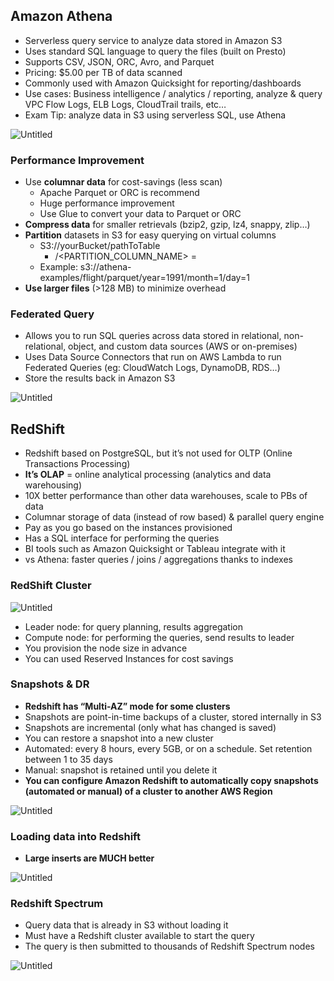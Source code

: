 ## Amazon Athena

- Serverless query service to analyze data stored in Amazon S3
- Uses standard SQL language to query the files (built on Presto)
- Supports CSV, JSON, ORC, Avro, and Parquet
- Pricing: $5.00 per TB of data scanned
- Commonly used with Amazon Quicksight for reporting/dashboards
- Use cases: Business intelligence / analytics / reporting, analyze & query VPC Flow Logs, ELB Logs, CloudTrail trails, etc…
- Exam Tip: analyze data in S3 using serverless SQL, use Athena

![Untitled](https://s3-us-west-2.amazonaws.com/secure.notion-static.com/bad79c6b-44c9-49b2-ac37-aa82c0ba8557/Untitled.png)
### Performance Improvement

- Use **columnar data** for cost-savings (less scan)
    - Apache Parquet or ORC is recommend
    - Huge performance improvement
    - Use Glue to convert your data to Parquet or ORC
- **Compress data** for smaller retrievals (bzip2, gzip, lz4, snappy, zlip…)
- **Partition** datasets in S3 for easy querying on virtual columns
    - S3://yourBucket/pathToTable
        - /<PARTITION_COLUMN_NAME> = <VALUE>
    - Example: s3://athena-examples/flight/parquet/year=1991/month=1/day=1
- **Use larger files** (>128 MB) to minimize overhead

### Federated Query

- Allows you to run SQL queries across data stored in relational, non-relational, object, and custom data sources (AWS or on-premises)
- Uses Data Source Connectors that run on AWS Lambda to run Federated Queries (eg: CloudWatch Logs, DynamoDB, RDS…)
- Store the results back in Amazon S3

![Untitled](https://s3-us-west-2.amazonaws.com/secure.notion-static.com/8f88b1d9-5b10-40ca-b92d-81ea0c629844/Untitled.png)

## RedShift

- Redshift based on PostgreSQL, but it’s not used for OLTP (Online Transactions Processing)
- **It’s OLAP** = online analytical processing (analytics and data warehousing)
- 10X better performance than other data warehouses, scale to PBs of data
- Columnar storage of data (instead of row based) & parallel query engine
- Pay as you go based on the instances provisioned
- Has a SQL interface for performing the queries
- BI tools such as Amazon Quicksight or Tableau integrate with it
- vs Athena: faster queries / joins / aggregations thanks to indexes

### RedShift Cluster

![Untitled](https://s3-us-west-2.amazonaws.com/secure.notion-static.com/ca732597-7802-416b-bce5-ff23ff5d4ac4/Untitled.png)

- Leader node: for query planning, results aggregation
- Compute node: for performing the queries, send results to leader
- You provision the node size in advance
- You can used Reserved Instances for cost savings

### Snapshots & DR

- **Redshift has “Multi-AZ” mode for some clusters**
- Snapshots are point-in-time backups of a cluster, stored internally in S3
- Snapshots are incremental (only what has changed is saved)
- You can restore a snapshot into a new cluster
- Automated: every 8 hours, every 5GB, or on a schedule. Set retention between 1 to 35 days
- Manual: snapshot is retained until you delete it
- **You can configure Amazon Redshift to automatically copy snapshots (automated or manual) of a cluster to another AWS Region**

![Untitled](https://s3-us-west-2.amazonaws.com/secure.notion-static.com/4852d898-f74d-40f6-b476-71e26ca47090/Untitled.png)

### Loading data into Redshift

- **Large inserts are MUCH better**

![Untitled](https://s3-us-west-2.amazonaws.com/secure.notion-static.com/043d9b97-b7ce-4ad3-9c9d-763330aed34c/Untitled.png)

### Redshift Spectrum

- Query data that is already in S3 without loading it
- Must have a Redshift cluster available to start the query
- The query is then submitted to thousands of Redshift Spectrum nodes

![Untitled](https://s3-us-west-2.amazonaws.com/secure.notion-static.com/8ae21f2c-99d0-4c98-aab8-c35498fbcaf3/Untitled.png)